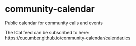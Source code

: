 # community-calendar

Public calendar for community calls and events

The ICal feed can be subscribed to here:  
<https://cucumber.github.io/community-calendar/calendar.ics>
